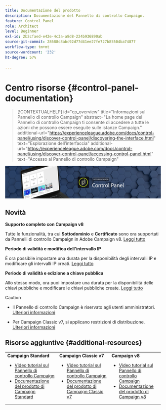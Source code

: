 ```yaml
---
title: Documentazione del prodotto
description: Documentazione del Pannello di controllo Campaign.
feature: Control Panel
role: Architect
level: Beginner
exl-id: 2b2cfaed-e42e-4c3a-a8d8-224b936890ab
source-git-commit: 28688c8abc92d77d41ee27fe727b85504ba74877
workflow-type: tm+mt
source-wordcount: '232'
ht-degree: 57%

---
```


# Centro risorse {#control-panel-documentation}

>[!CONTEXTUALHELP]
>id="cp_overview"
>title="Informazioni sul Pannello di controllo Campaign"
>abstract="La home page del Pannello di controllo Campaign ti consente di accedere a tutte le azioni che possono essere eseguite sulle istanze Campaign."
>additional-url="https://experienceleague.adobe.com/docs/control-panel/using/discover-control-panel/discovering-the-interface.html" text="Esplorazione dell’interfaccia"
>additional-url="https://experienceleague.adobe.com/docs/control-panel/using/discover-control-panel/accessing-control-panel.html" text="Accesso al Pannello di controllo Campaign"

![](assets/do-not-localize/banner.png)

## Novità

**Supporto completo con Campaign v8**

Tutte le funzionalità, tra cui **Sottodominio** e **Certificato** sono ora supportati da Pannelli di controllo Campaign in Adobe Campaign v8. [Leggi tutto](faq.md#v8-restrictions)

**Periodo di validità e modifica dell&#39;intervallo IP**

È ora possibile impostare una durata per la disponibilità degli intervalli IP e modificare gli intervalli IP creati. [Leggi tutto](sftp/using/ip-range-allow-listing.md)

**Periodo di validità e edizione a chiave pubblica**

Allo stesso modo, ora puoi impostare una durata per la disponibilità delle chiavi pubbliche e modificare le chiavi pubbliche create. [Leggi tutto](sftp/using/key-management.md)

>[!CAUTION]
>
>* Il Pannello di controllo Campaign è riservato agli utenti amministratori. [Ulteriori informazioni](https://experienceleague.adobe.com/docs/control-panel/using/discover-control-panel/managing-permissions.html#discover-control-panel)
>
>* Per Campaign Classic v7, si applicano restrizioni di distribuzione. [Ulteriori informazioni](faq.md#v7-restrictions)


## Risorse aggiuntive {#additional-resources}

<table>
    <tr>
        <td><b>Campaign Standard</b><br/>
        <ul>
            <li><a href="https://experienceleague.adobe.com/docs/campaign-standard-learn/control-panel/control-panel-overview.html?lang=it">Video tutorial sul Pannello di controllo Campaign</a></li>
            <li><a href="https://experienceleague.adobe.com/docs/campaign-standard/using/campaign-standard-home.html?lang=it">Documentazione del prodotto di Campaign Standard</a></li>
        </ul>
        </td>
        <td><b>Campaign Classic v7</b><br/>
        <ul>
            <li><a href="https://experienceleague.adobe.com/docs/campaign-classic-learn/control-panel/control-panel-overview.html?lang=it">Video tutorial sul Pannello di controllo Campaign</a></li>
            <li><a href="https://experienceleague.adobe.com/docs/campaign-classic/using/campaign-classic-home.html?lang=it">Documentazione del prodotto di Campaign Classic v7</a></li>
        </ul>
        </td>
        <td><b>Campaign v8</b><br/>
        <ul>
            <li><a href="https://experienceleague.adobe.com/docs/campaign-learn/control-panel/control-panel-overview.html?lang=it">Video tutorial sul Pannello di controllo Campaign</a></li>
            <li><a href="https://experienceleague.adobe.com/docs/campaign/campaign-v8/campaign-home.html">Documentazione del prodotto di Campaign v8</a></li>
        </ul>
        </td>
    </tr>
</table>
